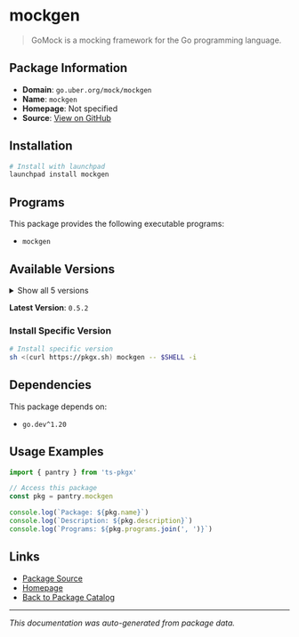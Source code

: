 # mockgen

> GoMock is a mocking framework for the Go programming language.

## Package Information

- **Domain**: `go.uber.org/mock/mockgen`
- **Name**: `mockgen`
- **Homepage**: Not specified
- **Source**: [View on GitHub](https://github.com/pkgxdev/pantry/tree/main/projects/go.uber.org/mock/mockgen/package.yml)

## Installation

```bash
# Install with launchpad
launchpad install mockgen
```

## Programs

This package provides the following executable programs:

- `mockgen`

## Available Versions

<details>
<summary>Show all 5 versions</summary>

- `0.5.2`, `0.5.1`, `0.5.0`, `0.4.0`, `0.3.0`

</details>

**Latest Version**: `0.5.2`

### Install Specific Version

```bash
# Install specific version
sh <(curl https://pkgx.sh) mockgen -- $SHELL -i
```

## Dependencies

This package depends on:

- `go.dev^1.20`

## Usage Examples

```typescript
import { pantry } from 'ts-pkgx'

// Access this package
const pkg = pantry.mockgen

console.log(`Package: ${pkg.name}`)
console.log(`Description: ${pkg.description}`)
console.log(`Programs: ${pkg.programs.join(', ')}`)
```

## Links

- [Package Source](https://github.com/pkgxdev/pantry/tree/main/projects/go.uber.org/mock/mockgen/package.yml)
- [Homepage](#)
- [Back to Package Catalog](../package-catalog.md)

---

*This documentation was auto-generated from package data.*
